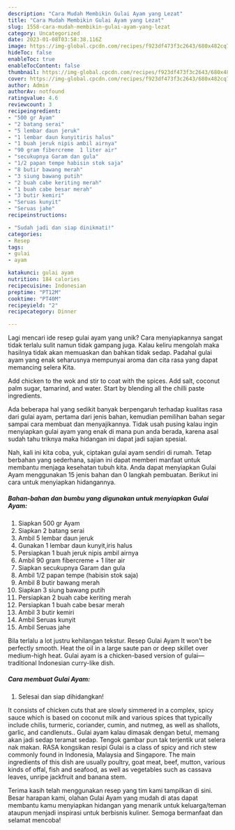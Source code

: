 ```yaml
---
description: "Cara Mudah Membikin Gulai Ayam yang Lezat"
title: "Cara Mudah Membikin Gulai Ayam yang Lezat"
slug: 1558-cara-mudah-membikin-gulai-ayam-yang-lezat
category: Uncategorized
date: 2023-01-08T03:58:38.116Z
image: https://img-global.cpcdn.com/recipes/f923df473f3c2643/680x482cq70/gulai-ayam-foto-resep-utama.jpg
hideToc: false
enableToc: true
enableTocContent: false
thumbnail: https://img-global.cpcdn.com/recipes/f923df473f3c2643/680x482cq70/gulai-ayam-foto-resep-utama.jpg
cover: https://img-global.cpcdn.com/recipes/f923df473f3c2643/680x482cq70/gulai-ayam-foto-resep-utama.jpg
author: Admin
authorAv: notfound
ratingvalue: 4.6
reviewcount: 3
recipeingredient:
- "500 gr Ayam"
- "2 batang serai"
- "5 lembar daun jeruk"
- "1 lembar daun kunyitiris halus"
- "1 buah jeruk nipis ambil airnya"
- "90 gram fibercreme  1 liter air"
- "secukupnya Garam dan gula"
- "1/2 papan tempe habisin stok saja"
- "8 butir bawang merah"
- "3 siung bawang putih"
- "2 buah cabe keriting merah"
- "1 buah cabe besar merah"
- "3 butir kemiri"
- "Seruas kunyit"
- "Seruas jahe"
recipeinstructions:

- "Sudah jadi dan siap dinikmati!"
categories:
- Resep
tags:
- gulai
- ayam

katakunci: gulai ayam 
nutrition: 184 calories
recipecuisine: Indonesian
preptime: "PT12M"
cooktime: "PT40M"
recipeyield: "2"
recipecategory: Dinner

---
```





Lagi mencari ide resep gulai ayam yang unik? Cara menyiapkannya sangat tidak terlalu sulit namun tidak gampang juga. Kalau keliru mengolah maka hasilnya tidak akan memuaskan dan bahkan tidak sedap. Padahal gulai ayam yang enak seharusnya mempunyai aroma dan cita rasa yang dapat memancing selera Kita.





Add chicken to the wok and stir to coat with the spices. Add salt, coconut palm sugar, tamarind, and water. Start by blending all the chilli paste ingredients.

Ada beberapa hal yang sedikit banyak berpengaruh terhadap kualitas rasa dari gulai ayam, pertama dari jenis bahan, kemudian pemilihan bahan segar sampai cara membuat dan menyajikannya. Tidak usah pusing kalau ingin menyiapkan gulai ayam yang enak di mana pun anda berada, karena asal sudah tahu triknya maka hidangan ini dapat jadi sajian spesial.






Nah, kali ini kita coba, yuk, ciptakan gulai ayam sendiri di rumah. Tetap berbahan yang sederhana, sajian ini dapat memberi manfaat untuk membantu menjaga kesehatan tubuh kita. Anda dapat menyiapkan Gulai Ayam menggunakan 15 jenis bahan dan 0 langkah pembuatan. Berikut ini cara untuk menyiapkan hidangannya.

<!--inarticleads1-->

##### Bahan-bahan dan bumbu yang digunakan untuk menyiapkan Gulai Ayam:

1. Siapkan 500 gr Ayam
1. Siapkan 2 batang serai
1. Ambil 5 lembar daun jeruk
1. Gunakan 1 lembar daun kunyit,iris halus
1. Persiapkan 1 buah jeruk nipis ambil airnya
1. Ambil 90 gram fibercreme + 1 liter air
1. Siapkan secukupnya Garam dan gula
1. Ambil 1/2 papan tempe (habisin stok saja)
1. Ambil 8 butir bawang merah
1. Siapkan 3 siung bawang putih
1. Persiapkan 2 buah cabe keriting merah
1. Persiapkan 1 buah cabe besar merah
1. Ambil 3 butir kemiri
1. Ambil Seruas kunyit
1. Ambil Seruas jahe


Bila terlalu a lot justru kehilangan tekstur. Resep Gulai Ayam It won&#39;t be perfectly smooth. Heat the oil in a large saute pan or deep skillet over medium-high heat. Gulai ayam is a chicken-based version of gulai—traditional Indonesian curry-like dish. 

<!--inarticleads2-->

##### Cara membuat Gulai Ayam:


1. Selesai dan siap dihidangkan!

It consists of chicken cuts that are slowly simmered in a complex, spicy sauce which is based on coconut milk and various spices that typically include chilis, turmeric, coriander, cumin, and nutmeg, as well as shallots, garlic, and candlenuts.. Gulai ayam kalau dimasak dengan betul, memang akan jadi sedap teramat sedap. Tengok gambar pun tak terjentik urat selera nak makan. RASA kongsikan resipi Gulai is a class of spicy and rich stew commonly found in Indonesia, Malaysia and Singapore. The main ingredients of this dish are usually poultry, goat meat, beef, mutton, various kinds of offal, fish and seafood, as well as vegetables such as cassava leaves, unripe jackfruit and banana stem. 

Terima kasih telah menggunakan resep yang tim kami tampilkan di sini. Besar harapan kami, olahan Gulai Ayam yang mudah di atas dapat membantu kamu menyiapkan hidangan yang menarik untuk keluarga/teman ataupun menjadi inspirasi untuk berbisnis kuliner. Semoga bermanfaat dan selamat mencoba!
